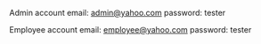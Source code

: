 Admin account
email: admin@yahoo.com
password: tester

Employee account
email: employee@yahoo.com
password: tester
